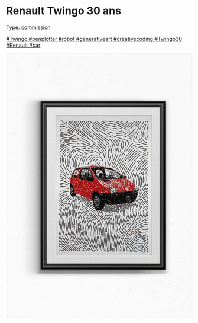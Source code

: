 # Renault Twingo 30 ans

Type: commission

[#Twingo #penplotter #robot #generativeart #creativecoding #Twingo30 #Renault #car](https://www.tiktok.com/@renault/video/7211562201587518725?lang=en)

![PACKSHOT_frame_A3B-1200.jpg](Renault%20Twingo%2030%20ans%208a8d16bb3ac545b090b7c20355624b30/PACKSHOT_frame_A3B-1200.jpg)